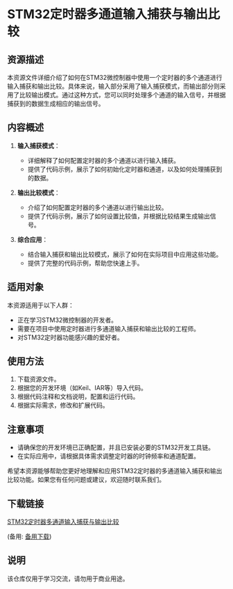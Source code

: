 # STM32定时器多通道输入捕获与输出比较

## 资源描述

本资源文件详细介绍了如何在STM32微控制器中使用一个定时器的多个通道进行输入捕获和输出比较。具体来说，输入部分采用了输入捕获模式，而输出部分则采用了比较输出模式。通过这种方式，您可以同时处理多个通道的输入信号，并根据捕获到的数据生成相应的输出信号。

## 内容概述

1. **输入捕获模式**：
   - 详细解释了如何配置定时器的多个通道以进行输入捕获。
   - 提供了代码示例，展示了如何初始化定时器和通道，以及如何处理捕获到的数据。

2. **输出比较模式**：
   - 介绍了如何配置定时器的多个通道以进行输出比较。
   - 提供了代码示例，展示了如何设置比较值，并根据比较结果生成输出信号。

3. **综合应用**：
   - 结合输入捕获和输出比较模式，展示了如何在实际项目中应用这些功能。
   - 提供了完整的代码示例，帮助您快速上手。

## 适用对象

本资源适用于以下人群：
- 正在学习STM32微控制器的开发者。
- 需要在项目中使用定时器进行多通道输入捕获和输出比较的工程师。
- 对STM32定时器功能感兴趣的爱好者。

## 使用方法

1. 下载资源文件。
2. 根据您的开发环境（如Keil、IAR等）导入代码。
3. 根据代码注释和文档说明，配置和运行代码。
4. 根据实际需求，修改和扩展代码。

## 注意事项

- 请确保您的开发环境已正确配置，并且已安装必要的STM32开发工具链。
- 在实际应用中，请根据具体需求调整定时器的时钟频率和通道配置。

希望本资源能够帮助您更好地理解和应用STM32定时器的多通道输入捕获和输出比较功能。如果您有任何问题或建议，欢迎随时联系我们。

## 下载链接
[STM32定时器多通道输入捕获与输出比较](https://pan.quark.cn/s/562cc152e9b6) 

(备用: [备用下载](https://pan.baidu.com/s/1ufXNPCErK-HIZ5mI3-3Z9g?pwd=1234))

## 说明

该仓库仅用于学习交流，请勿用于商业用途。
